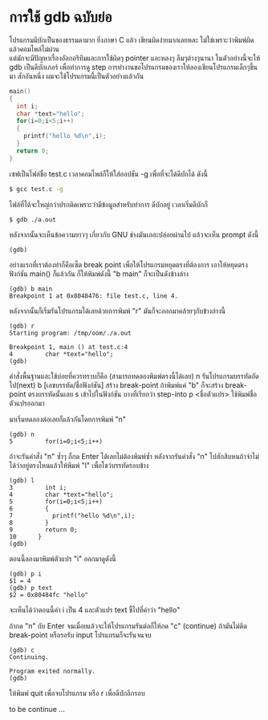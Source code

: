 # การใช้ gdb ฉบับย่อ

โปรแกรมมีบักเป็นของธรรมดามาก ยิ่งภาษา C แล้ว 
เขียนผิดง่ายมากเลยหละ ไม่ใช่เพราะว่าพิมพ์ผิดแล้วคอมไพล์ไม่ผ่าน  
แต่มักจะมีปัญหาเรื่องอัลกอริทึมและการใช้ผิดๆ pointer และหลงๆ 
ลืมๆต่างๆนานา ในตัวอย่างนี้จะให้ gdb เป็นดีบักเกอร์ เพื่อทำการดู 
step การทำงานขอโปรแกรมของเราให้ลองเชียนโปรแกรมเล็กๆขึ้นมา
สักอันหนึ่ง ผมจะใช้โปรแกรมนี้เป็นตัวอย่างแล้วกัน
``` c
main()
{
  int i;
  char *text="hello";
  for(i=0;i<5;i++)
  {
    printf("hello %d\n",i);
  }
  return 0;
}   
```
เซฟเป็นไฟล์ชื่อ test.c เวลาคอมไพล์ก็ให้ใส่ออปชัน -g 
เพื่อที่จะได้ดีบักได้ ดังนี้
``` sh
$ gcc test.c -g
```
ไฟล์ที่ได้จะใหญ่กว่าปรกติดเพราะว่ามีข้อมูลสำหรับทำการ
ดีบักอยู่ เวลาเริ่มดีบักก็
``` sh
$ gdb ./a.out
```
หลังจากนั้นจะเห็นข้อความยาวๆ เกี่ยวกับ GNU 
ช่างมันเถอะปล่อยผ่านไป แล้วจะเห็น prompt ดังนี้
```
(gdb)
```
อย่างแรกที่เราต้องทำก็คือเซ็ต break point 
เพื่อให้โปรแกรมหยุดตรงที่ต้องการ เอาให้หยุดตรงฟังก์ชัน 
main() ก็แล้วกัน ก็ให้พิมพ์ดังนี้ "b main" ก็จะเป็นดังข้างล่าง
```
(gdb) b main
Breakpoint 1 at 0x8048476: file test.c, line 4. 
```
หลังจากนั้นก็เริ่มรันโปรแกรมได้เลยด้วยการพิมพ์ "r" 
มันก็จะออกมาคล้ายๆกับข้างล่างนี้
```
(gdb) r
Starting program: /tmp/oom/./a.out

Breakpoint 1, main () at test.c:4
4         char *text="hello";
(gdb)
```
คำสั่งพื้นฐานและใช้บ่อยที่ควรทราบก็คือ (สามารถทดลองพิมพ์ตรงนี้ได้เลย)
n 
	รันโปรแกรมบรรทัดถัดไป(next) 
b [เลขบรรทัด/ชื่อฟังก์ชัน]
	สร้าง break-point ถ้าพิมพ์แค่ "b" ก็จะสร้าง break-point ตรงบรรทัดนั้นเลย
s
	เข้าไปในฟังก์ชัน บางที่เรียกว่า step-into
p <ชื่อตัวแปร>
	ใช้พิมพ์ชื่อตัวแปรออกมา

มาเริ่มทดลองต่อเลยก็แล้วกันโดยการพิมพ์ "n"
```
(gdb) n
5         for(i=0;i<5;i++) 
```
ถ้าจะรันคำสั่ง "n" ซ้ำๆ ก็กด Enter ได้เลยไม่ต้องพิมพ์ซ้ำ
หลังจากรันคำสั่ง "n" ไปสักสิบหนถ้าจำไม่ได้ว่าอยู่ตรงไหนแล้วให้พิมพ์ "l" เพื่อโชว์บรรทัดรอบข้าง
```
(gdb) l
3         int i;
4         char *text="hello";
5         for(i=0;i<5;i++)
6         {
7           printf("hello %d\n",i);
8         }
9         return 0;
10      }
(gdb)  
```
ตอนนี้ลองมาพิมพ์ตัวแปร "i" ออกมาดูดังนี้
```
(gdb) p i
$1 = 4
(gdb) p text
$2 = 0x80484fc "hello" 
```
จะเห็นได้ว่าตอนนี้ค่า i เป็น 4 และตัวแปร text ชี้ไปที่คำว่า "hello"

ถ้ากด "n" กับ Enter จนเมื่อยแล้วจะให้โปรแกรมรันต่อก็ให้กด 
"c" (continue) ถ้ามันไม่ติด break-point หรือรอรับ input 
โปรแกรมก็จะรันจนจบ
```
(gdb) c
Continuing.

Program exited normally.
(gdb)                  
```
ให้พิมพ์ quit เพื่อจบโปรแกรม หรือ r เพื่อดีบักอีกรอบ

to be continue ...
